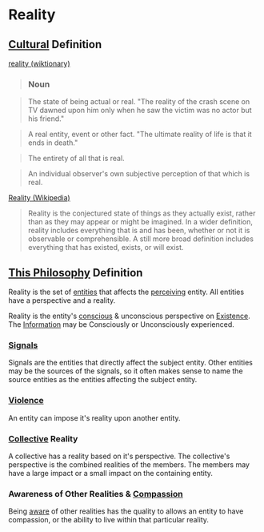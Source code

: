 # Reality

## [Cultural](./culture.md) Definition

<a href="http://en.wiktionary.org/wiki/reality" target="_blank">reality (wiktionary)</a>

> ### Noun

> The state of being actual or real. "The reality of the crash scene on TV dawned upon him only when he saw the victim was no actor but his friend."

> A real entity, event or other fact. "The ultimate reality of life is that it ends in death."

> The entirety of all that is real.

> An individual observer's own subjective perception of that which is real.

<a href="https://en.wikipedia.org/wiki/Reality" target="_blank">Reality (Wikipedia)</a>

> Reality is the conjectured state of things as they actually exist, rather than as they may appear or might be imagined. In a wider definition, reality includes everything that is and has been, whether or not it is observable or comprehensible. A still more broad definition includes everything that has existed, exists, or will exist.

## [This Philosophy](./this-philosophy.md) Definition

Reality is the set of [entities](./entity.md) that affects the [perceiving](./perspective.md) entity. All entities have a perspective and a reality.

Reality is the entity's [conscious](./consciousness) & unconscious perspective on [Existence](./existence.md). The [Information](./information.md) may be Consciously or Unconsciously experienced.

### [Signals](./signals.md)

Signals are the entities that directly affect the subject entity. Other entities may be the sources of the signals, so it often makes sense to name the source entities as the entities affecting the subject entity.

### [Violence](./violence.md)

An entity can impose it's reality upon another entity.

### [Collective](./collective.md) Reality

A collective has a reality based on it's perspective. The collective's perspective is the combined realities of the members. The members may have a large impact or a small impact on the containing entity.

### Awareness of Other Realities & [Compassion](./compassion.md)

Being [aware](./awareness.md) of other realities has the quality to allows an entity to have compassion, or the ability to live within that particular reality.